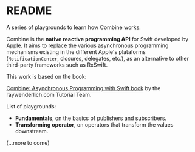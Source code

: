 # README

A series of playgrounds to learn how Combine works.

Combine is the **native reactive programming API** for Swift developed by Apple. It aims to replace the various asynchronous programming mechanisms existing in the different Apple's plataforms (`NotificationCenter`, closures, delegates, etc.), as an alternative to other third-party frameworks such as RxSwift.

This work is based on the book:

[Combine: Asynchronous Programming with Swift book](https://www.raywenderlich.com/11285622-combine-asynchronous-programming-with-swift) by the raywenderlich.com Tutorial Team.

List of playgrounds:

- **Fundamentals**, on the basics of publishers and subscribers.
- **Transforming operator**, on operators that transform the values downstream.

(...more to come)